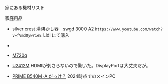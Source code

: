 家にある機材リスト

家庭用品
* silver crest 湯沸かし器　swgd 3000 A2  `https://www.youtube.com/watch?v=fVmdOywYieE`  Lidl にて購入
* 

* [M720q](https://kakaku.com/item/K0001377714/spec/?lid=spec_anchorlink_details#tab)
* [U2412M](https://kakaku.com/item/K0000363216/spec/) HDMIが刺さらないので驚いた。DisplayPortは大丈夫だが。
* [PRIME B540M-A だっけ？]()  2024時点でのメインPC
